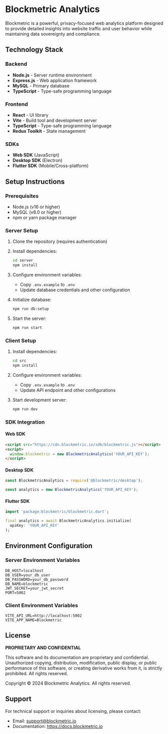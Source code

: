 # Blockmetric Analytics

Blockmetric is a powerful, privacy-focused web analytics platform designed to provide detailed insights into website traffic and user behavior while maintaining data sovereignty and compliance.

## Technology Stack

### Backend
- **Node.js** - Server runtime environment
- **Express.js** - Web application framework
- **MySQL** - Primary database
- **TypeScript** - Type-safe programming language

### Frontend
- **React** - UI library
- **Vite** - Build tool and development server
- **TypeScript** - Type-safe programming language
- **Redux Toolkit** - State management

### SDKs
- **Web SDK** (JavaScript)
- **Desktop SDK** (Electron)
- **Flutter SDK** (Mobile/Cross-platform)

## Setup Instructions

### Prerequisites
- Node.js (v16 or higher)
- MySQL (v8.0 or higher)
- npm or yarn package manager

### Server Setup

1. Clone the repository (requires authentication)
2. Install dependencies:
   ```bash
   cd server
   npm install
   ```
3. Configure environment variables:
   - Copy `.env.example` to `.env`
   - Update database credentials and other configuration

4. Initialize database:
   ```bash
   npm run db:setup
   ```

5. Start the server:
   ```bash
   npm run start
   ```

### Client Setup

1. Install dependencies:
   ```bash
   cd src
   npm install
   ```

2. Configure environment variables:
   - Copy `.env.example` to `.env`
   - Update API endpoint and other configurations

3. Start development server:
   ```bash
   npm run dev
   ```

### SDK Integration

#### Web SDK

```html
<script src="https://cdn.blockmetric.io/sdk/blockmetric.js"></script>
<script>
  window.blockmetric = new BlockmetricAnalytics('YOUR_API_KEY');
</script>
```

#### Desktop SDK

```javascript
const BlockmetricAnalytics = require('@blockmetric/desktop');

const analytics = new BlockmetricAnalytics('YOUR_API_KEY');
```

#### Flutter SDK

```dart
import 'package:blockmetric/blockmetric.dart';

final analytics = await BlockmetricAnalytics.initialize(
  apiKey: 'YOUR_API_KEY'
);
```

## Environment Configuration

### Server Environment Variables
```
DB_HOST=localhost
DB_USER=your_db_user
DB_PASSWORD=your_db_password
DB_NAME=blockmetric
JWT_SECRET=your_jwt_secret
PORT=5002
```

### Client Environment Variables
```
VITE_API_URL=http://localhost:5002
VITE_APP_NAME=Blockmetric
```

## License

**PROPRIETARY AND CONFIDENTIAL**

This software and its documentation are proprietary and confidential. Unauthorized copying, distribution, modification, public display, or public performance of this software, or creating derivative works from it, is strictly prohibited. All rights reserved.

Copyright © 2024 Blockmetric Analytics. All rights reserved.

## Support

For technical support or inquiries about licensing, please contact:
- Email: support@blockmetric.io
- Documentation: https://docs.blockmetric.io